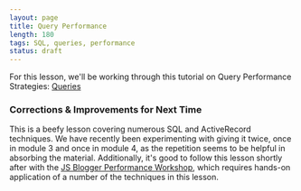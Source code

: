 ```yaml
---
layout: page
title: Query Performance
length: 180
tags: SQL, queries, performance
status: draft
---
```


For this lesson, we'll be working through this tutorial on Query Performance Strategies: [Queries][gt]

[gt]: http://tutorials.jumpstartlab.com/topics/performance/queries.html

### Corrections & Improvements for Next Time

This is a beefy lesson covering numerous SQL and ActiveRecord techniques. We have recently been experimenting with giving it twice, once in module 3 and once in module 4, as the repetition seems to be helpful in absorbing the material. Additionally, it's good to follow this lesson shortly after with the [JS Blogger Performance Workshop](https://github.com/turingschool/lesson_plans/blob/master/ruby_04-apis_and_scalability/blogger_performance_workshop.markdown), which requires hands-on application of a number of the techniques in this lesson.
